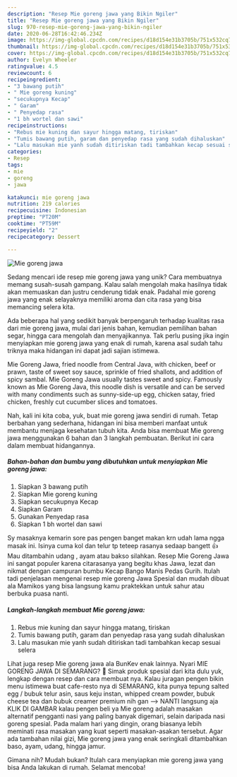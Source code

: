 ```yaml
---
description: "Resep Mie goreng jawa yang Bikin Ngiler"
title: "Resep Mie goreng jawa yang Bikin Ngiler"
slug: 970-resep-mie-goreng-jawa-yang-bikin-ngiler
date: 2020-06-28T16:42:46.234Z
image: https://img-global.cpcdn.com/recipes/d18d154e31b3705b/751x532cq70/mie-goreng-jawa-foto-resep-utama.jpg
thumbnail: https://img-global.cpcdn.com/recipes/d18d154e31b3705b/751x532cq70/mie-goreng-jawa-foto-resep-utama.jpg
cover: https://img-global.cpcdn.com/recipes/d18d154e31b3705b/751x532cq70/mie-goreng-jawa-foto-resep-utama.jpg
author: Evelyn Wheeler
ratingvalue: 4.5
reviewcount: 6
recipeingredient:
- "3 bawang putih"
- " Mie goreng kuning"
- "secukupnya Kecap"
- " Garam"
- " Penyedap rasa"
- "1 bh wortel dan sawi"
recipeinstructions:
- "Rebus mie kuning dan sayur hingga matang, tiriskan"
- "Tumis bawang putih, garam dan penyedap rasa yang sudah dihaluskan"
- "Lalu masukan mie yanh sudah ditiriskan tadi tambahkan kecap sesuai selera"
categories:
- Resep
tags:
- mie
- goreng
- jawa

katakunci: mie goreng jawa 
nutrition: 219 calories
recipecuisine: Indonesian
preptime: "PT20M"
cooktime: "PT59M"
recipeyield: "2"
recipecategory: Dessert

---
```



![Mie goreng jawa](https://img-global.cpcdn.com/recipes/d18d154e31b3705b/751x532cq70/mie-goreng-jawa-foto-resep-utama.jpg)

Sedang mencari ide resep mie goreng jawa yang unik? Cara membuatnya memang susah-susah gampang. Kalau salah mengolah maka hasilnya tidak akan memuaskan dan justru cenderung tidak enak. Padahal mie goreng jawa yang enak selayaknya memiliki aroma dan cita rasa yang bisa memancing selera kita.

Ada beberapa hal yang sedikit banyak berpengaruh terhadap kualitas rasa dari mie goreng jawa, mulai dari jenis bahan, kemudian pemilihan bahan segar, hingga cara mengolah dan menyajikannya. Tak perlu pusing jika ingin menyiapkan mie goreng jawa yang enak di rumah, karena asal sudah tahu triknya maka hidangan ini dapat jadi sajian istimewa.

Mie Goreng Jawa, fried noodle from Central Java, with chicken, beef or prawn, taste of sweet soy sauce, sprinkle of fried shallots, and addition of spicy sambal. Mie Goreng Jawa usually tastes sweet and spicy. Famously known as Mie Goreng Java, this noodle dish is versatile and can be served with many condiments such as sunny-side-up egg, chicken satay, fried chicken, freshly cut cucumber slices and tomatoes.


Nah, kali ini kita coba, yuk, buat mie goreng jawa sendiri di rumah. Tetap berbahan yang sederhana, hidangan ini bisa memberi manfaat untuk membantu menjaga kesehatan tubuh kita. Anda bisa membuat Mie goreng jawa menggunakan 6 bahan dan 3 langkah pembuatan. Berikut ini cara dalam membuat hidangannya.

<!--inarticleads1-->

##### Bahan-bahan dan bumbu yang dibutuhkan untuk menyiapkan Mie goreng jawa:

1. Siapkan 3 bawang putih
1. Siapkan  Mie goreng kuning
1. Siapkan secukupnya Kecap
1. Siapkan  Garam
1. Gunakan  Penyedap rasa
1. Siapkan 1 bh wortel dan sawi


Sy masaknya kemarin sore pas pengen banget makan krn udah lama ngga masak ini. Isinya cuma kol dan telur tp teteep rasanya sedaap bangett 👍 Mau ditambahin udang , ayam atau bakso silahkan. Resep Mie Goreng Jawa ini sangat populer karena citarasanya yang begitu khas Jawa, lezat dan nikmat dengan campuran bumbu Kecap Bango Manis Pedas Gurih. Itulah tadi penjelasan mengenai resep mie goreng Jawa Spesial dan mudah dibuat ala Mamikos yang bisa langsung kamu praktekkan untuk sahur atau berbuka puasa nanti. 

<!--inarticleads2-->

##### Langkah-langkah membuat Mie goreng jawa:

1. Rebus mie kuning dan sayur hingga matang, tiriskan
1. Tumis bawang putih, garam dan penyedap rasa yang sudah dihaluskan
1. Lalu masukan mie yanh sudah ditiriskan tadi tambahkan kecap sesuai selera


Lihat juga resep Mie goreng jawa ala BunKev enak lainnya. Nyari MIE GORENG JAWA DI SEMARANG? 🙂 Simak produk spesial dari kita dulu yuk, lengkap dengan resep dan cara membuat nya. Kalau juragan pengen bikin menu istimewa buat cafe-resto nya di SEMARANG, kita punya tepung salted egg / bubuk telur asin, saus keju instan, whipped cream powder, bubuk cheese tea dan bubuk creamer premium nih gan --&gt; NANTI langsung aja KLIK DI GAMBAR kalau pengen beli ya Mie goreng adalah masakan alternatif pengganti nasi yang paling banyak digemari, selain daripada nasi goreng spesial. Pada malam hari yang dingin, orang biasanya lebih meminati rasa masakan yang kuat seperti masakan-asakan tersebut. Agar ada tambahan nilai gizi, Mie goreng jawa yang enak seringkali ditambahkan baso, ayam, udang, hingga jamur. 

Gimana nih? Mudah bukan? Itulah cara menyiapkan mie goreng jawa yang bisa Anda lakukan di rumah. Selamat mencoba!
